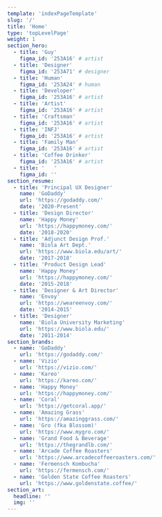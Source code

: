 ```yaml
---
template: 'indexPageTemplate'
slug: '/'
title: 'Home'
type: 'topLevelPage'
weight: 1
section_hero:
  - title: 'Guy'
    figma_id: '253A16' # artist
  - title: 'Designer'
    figma_id: '253A71' # designer
  - title: 'Human'
    figma_id: '253A24' # human
  - title: 'Developer'
    figma_id: '253A16' # artist
  - title: 'Artist'
    figma_id: '253A16' # artist
  - title: 'Craftsman'
    figma_id: '253A16' # artist
  - title: 'INFJ'
    figma_id: '253A16' # artist
  - title: 'Family Man'
    figma_id: '253A16' # artist
  - title: 'Coffee Drinker'
    figma_id: '253A16' # artist
  - title: '   '
    figma_id: ''
section_resume:
  - title: 'Principal UX Designer'
    name: 'GoDaddy'
    url: 'https://godaddy.com/'
    date: '2020-Present'
  - title: 'Design Director'
    name: 'Happy Money'
    url: 'https://happymoney.com/'
    date: '2018-2020'
  - title: 'Adjunct Design Prof.'
    name: 'Biola Art Dept.'
    url: 'https://www.biola.edu/art/'
    date: '2017-2018'
  - title: 'Product Design Lead'
    name: 'Happy Money'
    url: 'https://happymoney.com/'
    date: '2015-2018'
  - title: 'Designer & Art Director'
    name: 'Envoy'
    url: 'https://weareenvoy.com/'
    date: '2014-2015'
  - title: 'Designer'
    name: 'Biola University Marketing'
    url: 'https://www.biola.edu/'
    date: '2011-2014'
section_brands:
  - name: 'GoDaddy'
    url: 'https://godaddy.com/'
  - name: 'Vizio'
    url: 'https://vizio.com/'
  - name: 'Kareo'
    url: 'https://kareo.com/'
  - name: 'Happy Money'
    url: 'https://happymoney.com/'
  - name: 'Coral'
    url: 'https://getcoral.app/'
  - name: 'Amazing Grass'
    url: 'https://amazinggrass.com/'
  - name: 'Gro (fka Blossom)'
    url: 'https://www.mygro.com/'
  - name: 'Grand Food & Beverage'
    url: 'https://thegrandlb.com/'
  - name: 'Arcade Coffee Roasters'
    url: 'https://www.arcadecoffeeroasters.com/'
  - name: 'Fermensch Kombucha'
    url: 'https://fermensch.com/'
  - name: 'Golden State Coffee Roasters'
    url: 'https://www.goldenstate.coffee/'
section_art:
  headline: ''
  img: ''
---
```

